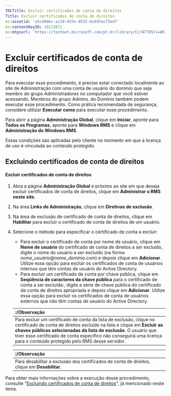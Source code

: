 ```yaml
---
TOCTitle: Excluir certificados de conta de direitos
Title: Excluir certificados de conta de direitos
ms:assetid: 'e5cd9dec-ac29-437e-8515-dc697ec75edf'
ms:contentKeyID: 18123871
ms:mtpsurl: 'https://technet.microsoft.com/pt-br/library/Cc747785(v=WS.10)'
---
```


Excluir certificados de conta de direitos
=========================================

Para executar esse procedimento, é preciso estar conectado localmente ao site de Administração com uma conta de usuário do domínio que seja membro do grupo Administradores no computador que você estiver acessando. Membros do grupo Admins. do Domínio também podem executar esse procedimento. Como prática recomendada de segurança, considere utilizar **Executar como** para executar esse procedimento.

Para abrir a página **Administração Global**, clique em **Iniciar**, aponte para **Todos os Programas**, aponte para **Windows RMS** e clique em **Administração do Windows RMS**.

Essas condições são aplicadas pelo cliente no momento em que a licença de uso é vinculada ao conteúdo protegido.

Excluindo certificados de conta de direitos
-------------------------------------------

#### Excluir certificados de conta de direitos

1.  Abra a página **Administração Global** e próximo ao site em que deseja excluir certificados de conta de direitos, clique em **Administrar o RMS neste site**.

2.  Na área **Links de Administração**, clique em **Diretivas de exclusão**.

3.  Na área de exclusão de certificado de conta de direitos, clique em **Habilitar** para excluir o certificado de conta de direitos de um usuário.

4.  Selecione o método para especificar o certificado de conta a excluir:

    -   Para excluir o certificado de conta por nome de usuário, clique em **Nome de usuário** do certificado de conta de direitos a ser excluído, digite o nome do usuário a ser excluído (na forma *nome\_usuário*@*nome\_domínio*.com) e depois clique em **Adicionar**. Utilize essa opção para excluir os certificados de conta de usuários internos que têm contas de usuário do Active Directory.
    -   Para excluir um certificado de conta por chave pública, clique em **Seqüência de caracteres da chave pública** para o certificado de conta a ser excluída:, digite a série de chave pública do certificado de conta de direitos apropriada e depois clique em **Adicionar**. Utilize essa opção para excluir os certificados de conta de usuários externos que não têm contas de usuário do Active Directory.

    | ![](images/Cc747785.note(WS.10).gif)Observação                                                                                                                                                                                                                                                                  |
    |----------------------------------------------------------------------------------------------------------------------------------------------------------------------------------------------------------------------------------------------------------------------------------------------------------------------------------------------|
    | Para excluir um certificado de conta da lista de exclusão, clique no certificado de conta de direitos excluído na lista e clique em **Excluir as chaves públicas selecionadas da lista de exclusão**. O usuário que tiver esse certificado de conta específico não conseguirá uma licença para o conteúdo protegido pelo RMS desse servidor. |

    | ![](images/Cc747785.note(WS.10).gif)Observação                   |
    |-----------------------------------------------------------------------------------------------|
    | Para desabilitar a exclusão dos certificados de conta de direitos, clique em **Desabilitar**. |

Para obter mais informações sobre a execução desse procedimento, consulte "[Excluindo certificados de conta de direitos](https://technet.microsoft.com/cba5e901-942c-4d06-9865-e6c4648c95e6)", já mencionado neste tema.
